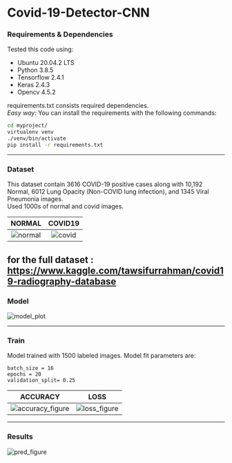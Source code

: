 # Covid-19-Detector-CNN

### Requirements & Dependencies
Tested this code using:
* Ubuntu 20.04.2 LTS
* Python 3.8.5
* Tensorflow 2.4.1
* Keras 2.4.3
* Opencv 4.5.2

requirements.txt consists required dependencies.  
*Easy way:*  You can install the requirements with the following commands:
```bash
cd myproject/
virtualenv venv
./venv/bin/activate
pip install -r requirements.txt
```
***

### Dataset
This dataset contain 3616 COVID-19 positive cases along with 10,192 Normal, 6012 Lung Opacity (Non-COVID lung infection), and 1345 Viral Pneumonia images.  
Used 1000s of normal and covid images.


NORMAL                   |  COVID19
:-------------------------:|:-------------------------:
![normal](https://user-images.githubusercontent.com/39219223/117543910-89614b00-b027-11eb-8592-bd735dea83ee.png)    |  ![covid](https://user-images.githubusercontent.com/39219223/117543885-646cd800-b027-11eb-99f4-f0007796dbf5.png)
    
for the full dataset : https://www.kaggle.com/tawsifurrahman/covid19-radiography-database  
------

### Model
![model_plot](https://user-images.githubusercontent.com/39219223/117543907-81a1a680-b027-11eb-800f-fb586bcf89b5.png)

---------
### Train
  
Model trained with 1500 labeled images. Model fit parameters are:
```
batch_size = 16  
epochs = 20  
validation_split= 0.25
```

ACCURACY                  |  LOSS 
:-------------------------:|:-------------------------:
![accuracy_figure](https://user-images.githubusercontent.com/39219223/117543874-574fe900-b027-11eb-81d1-8d9caf1448f3.png)    |  ![loss_figure](https://user-images.githubusercontent.com/39219223/117543900-78b0d500-b027-11eb-9313-efdc6a28b5d7.png)

--------  

### Results

![pred_figure](https://user-images.githubusercontent.com/39219223/117543917-9120ef80-b027-11eb-98d6-4b65e9531554.png)



